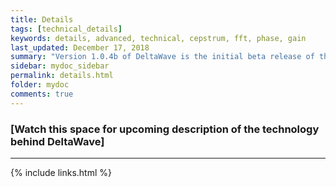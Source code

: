 ```yaml
---
title: Details
tags: [technical_details]
keywords: details, advanced, technical, cepstrum, fft, phase, gain
last_updated: December 17, 2018
summary: "Version 1.0.4b of DeltaWave is the initial beta release of this software. Use at your own risk!"
sidebar: mydoc_sidebar
permalink: details.html
folder: mydoc
comments: true
---
```


### [Watch this space for upcoming description of the technology behind DeltaWave]
___
{% include links.html %}
